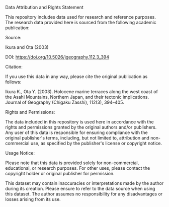 Data Attribution and Rights Statement


This repository includes data used for research and reference purposes. The research data provided here is sourced from the following academic publication:


Source:

Ikura and Ota (2003)

DOI: https://doi.org/10.5026/jgeography.112.3_394

Citation:

If you use this data in any way, please cite the original publication as follows:

Ikura K., Ota Y. (2003). Holocene marine terraces along the west coast of the Asahi Mountains, Northern Japan, and their tectonic implications. Journal of Geography (Chigaku Zasshi), 112(3), 394–405.

Rights and Permissions:

The data included in this repository is used here in accordance with the rights and permissions granted by the original authors and/or publishers. Any user of this data is responsible for ensuring compliance with the original publisher's terms, including, but not limited to, attribution and non-commercial use, as specified by the publisher's license or copyright notice.

Usage Notice:

Please note that this data is provided solely for non-commercial, educational, or research purposes. For other uses, please contact the copyright holder or original publisher for permission.

This dataset may contain inaccuracies or interpretations made by the author during its creation. Please ensure to refer to the data source when using this dataset. The author assumes no responsibility for any disadvantages or losses arising from its use.
